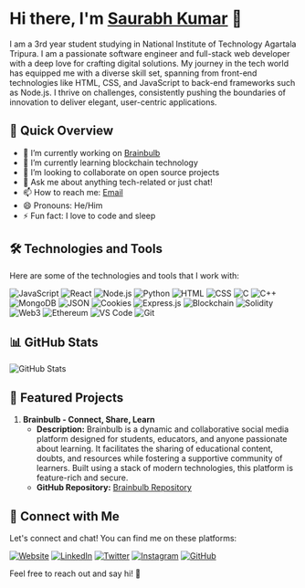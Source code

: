 # Hi there, I'm [Saurabh Kumar](https://isaurabh.vercel.app/) 👋

I am a 3rd year student studying in National Institute of Technology Agartala Tripura. I am a passionate software engineer and full-stack web developer with a deep love for crafting digital solutions. My journey in the tech world has equipped me with a diverse skill set, spanning from front-end technologies like HTML, CSS, and JavaScript to back-end frameworks such as Node.js. I thrive on challenges, consistently pushing the boundaries of innovation to deliver elegant, user-centric applications.
## 🚀 Quick Overview

- 🔭 I’m currently working on [Brainbulb](https://brainbulb.vercel.app/)
- 🌱 I’m currently learning blockchain technology
- 👯 I’m looking to collaborate on open source projects
- 💬 Ask me about anything tech-related or just chat!
- 📫 How to reach me: [Email](mailto:saurabhbabu287@gmail.com)
- 😄 Pronouns: He/Him
- ⚡ Fun fact: I love to code and sleep

## 🛠️ Technologies and Tools

Here are some of the technologies and tools that I work with:

![JavaScript](https://img.shields.io/badge/-JavaScript-F7DF1E?style=flat-square&logo=javascript&logoColor=black)
![React](https://img.shields.io/badge/-React-61DAFB?style=flat-square&logo=react&logoColor=black)
![Node.js](https://img.shields.io/badge/-Node.js-339933?style=flat-square&logo=node.js&logoColor=black)
![Python](https://img.shields.io/badge/-Python-3776AB?style=flat-square&logo=python&logoColor=black)
![HTML](https://img.shields.io/badge/-HTML-E34F26?style=flat-square&logo=html5&logoColor=white)
![CSS](https://img.shields.io/badge/-CSS-1572B6?style=flat-square&logo=css3&logoColor=white)
![C](https://img.shields.io/badge/-C-A8B9CC?style=flat-square&logo=c&logoColor=black)
![C++](https://img.shields.io/badge/-C++-00599C?style=flat-square&logo=c%2B%2B&logoColor=black)
![MongoDB](https://img.shields.io/badge/-MongoDB-47A248?style=flat-square&logo=mongodb&logoColor=white)
![JSON](https://img.shields.io/badge/-JSON-000000?style=flat-square&logo=json&logoColor=white)
![Cookies](https://img.shields.io/badge/-Cookies-FFA500?style=flat-square&logo=cookie&logoColor=white)
![Express.js](https://img.shields.io/badge/-Express.js-000000?style=flat-square&logo=express&logoColor=white)
![Blockchain](https://img.shields.io/badge/-Blockchain-121D33?style=flat-square&logo=blockchain.com&logoColor=white)
![Solidity](https://img.shields.io/badge/-Solidity-363636?style=flat-square&logo=solidity&logoColor=white)
![Web3](https://img.shields.io/badge/-Web3-8994E3?style=flat-square&logo=web3.js&logoColor=black)
![Ethereum](https://img.shields.io/badge/-Ethereum-3C3C3D?style=flat-square&logo=ethereum&logoColor=black)
![VS Code](https://img.shields.io/badge/-VS%20Code-007ACC?style=flat-square&logo=visual-studio-code&logoColor=black)
![Git](https://img.shields.io/badge/-Git-F05032?style=flat-square&logo=git&logoColor=black)


## 📊 GitHub Stats

![GitHub Stats](https://github-readme-stats.vercel.app/api?username=SaurabhXRT&show_icons=true&count_private=true&theme=radical)

## 🌟 Featured Projects

1. **Brainbulb - Connect, Share, Learn**
   - **Description:** Brainbulb is a dynamic and collaborative social media platform designed for students, educators, and anyone passionate about learning. It facilitates the sharing of educational content, doubts, and resources while fostering a supportive community of learners. Built using a stack of modern technologies, this platform is feature-rich and secure.
   - **GitHub Repository:** [Brainbulb Repository](https://github.com/SaurabhXRT/brainbulbV1.0.0)



## 🤝 Connect with Me

Let's connect and chat! You can find me on these platforms:

[![Website](https://img.shields.io/badge/-Website-blue?style=for-the-badge&logo=appveyor)](https://isaurabh.vercel.app/)
[![LinkedIn](https://img.shields.io/badge/-LinkedIn-0077B5?style=for-the-badge&logo=linkedin)](https://www.linkedin.com/in/saurabh-kumar-xrt/)
[![Twitter](https://img.shields.io/badge/-Twitter-1DA1F2?style=for-the-badge&logo=twitter)](https://twitter.com/Deadpoo53161241)
[![Instagram](https://img.shields.io/badge/-Instagram-E4405F?style=for-the-badge&logo=instagram)](https://www.instagram.com/_saurabh_babu_/)
[![GitHub](https://img.shields.io/badge/-GitHub-181717?style=for-the-badge&logo=github)](https://github.com/SaurabhXRT)

Feel free to reach out and say hi! 👋





